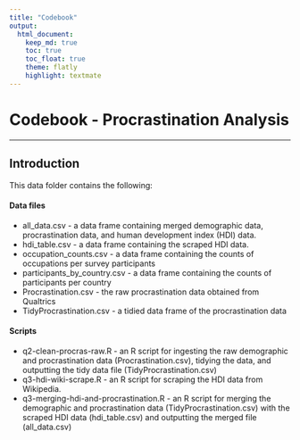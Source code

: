 ```yaml
---
title: "Codebook"
output: 
  html_document:
    keep_md: true
    toc: true
    toc_float: true
    theme: flatly
    highlight: textmate
---
```




# Codebook - Procrastination Analysis
***

## Introduction

This data folder contains the following:

#### Data files

* all_data.csv - a data frame containing merged demographic data, procrastination data, and human development index (HDI) data.
* hdi_table.csv - a data frame containing the scraped HDI data.
* occupation_counts.csv - a data frame containing the counts of occupations per survey participants
* participants_by_country.csv - a data frame containing the counts of participants per country
* Procrastination.csv - the raw procrastination data obtained from Qualtrics
* TidyProcrastination.csv - a tidied data frame of the procrastination data

#### Scripts

* q2-clean-procras-raw.R - an R script for ingesting the raw demographic and procrastination data (Procrastination.csv), tidying the data, and outputting the tidy data file (TidyProcrastination.csv)
* q3-hdi-wiki-scrape.R - an R script for scraping the HDI data from Wikipedia.
* q3-merging-hdi-and-procrastination.R - an R script for merging the demographic and procrastination data (TidyProcrastination.csv) with the scraped HDI data (hdi_table.csv) and outputting the merged file (all_data.csv)

